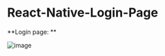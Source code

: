 # React-Native-Login-Page
**Login page: **

![image](https://github.com/user-attachments/assets/aa647228-cc39-471c-aee3-50de77086222)
